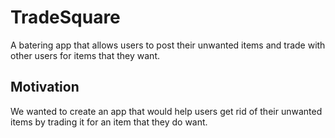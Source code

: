 # TradeSquare
A batering app that allows users to post their unwanted items and trade with other users for items that they want. 

## Motivation
We wanted to create an app that would help users get rid of their unwanted items by trading it for an item that they do want.
